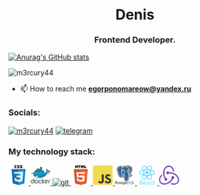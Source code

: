 <h1 align="center">Denis</h1>
<h3 align="center">Frontend Developer.</h3>

[![Anurag's GitHub stats](https://github-readme-stats.vercel.app/api?username=m3rcury44)](https://github.com/anuraghazra/github-readme-stats)
<div align="left"> <img src="https://komarev.com/ghpvc/?username=m3rcury44&label=Profile%20views&color=0e75b6&style=flat" alt="m3rcury44" /> </div>

- 📫 How to reach me **egorponomareow@yandex.ru**

<h3 align="left">Socials:</h3>
<div align="left">
<a href="https://www.leetcode.com/m3rcury44" target="blank"><img align="center" src="https://raw.githubusercontent.com/rahuldkjain/github-profile-readme-generator/master/src/images/icons/Social/leet-code.svg" alt="m3rcury44" height="30" width="40" /></a>
<a href="https://t.me/m43_34" target="blank"><img align="center" src="https://cdn-icons-png.flaticon.com/512/5968/5968804.png" alt="telegram" height="30" width="30" /> </a>
</div>


<h3 align="left">My technology stack:</h3>
<div align="left"> <a href="https://www.w3schools.com/css/" target="_blank" rel="noreferrer"> <img src="https://raw.githubusercontent.com/devicons/devicon/master/icons/css3/css3-original-wordmark.svg" alt="css3" width="40" height="40"/> </a> <a href="https://www.docker.com/" target="_blank" rel="noreferrer"> <img src="https://raw.githubusercontent.com/devicons/devicon/master/icons/docker/docker-original-wordmark.svg" alt="docker" width="40" height="40"/> </a> <a href="https://git-scm.com/" target="_blank" rel="noreferrer"> <img src="https://www.vectorlogo.zone/logos/git-scm/git-scm-icon.svg" alt="git" width="40" height="40"/> </a> <a href="https://www.w3.org/html/" target="_blank" rel="noreferrer"> <img src="https://raw.githubusercontent.com/devicons/devicon/master/icons/html5/html5-original-wordmark.svg" alt="html5" width="40" height="40"/> </a> <a href="https://developer.mozilla.org/en-US/docs/Web/JavaScript" target="_blank" rel="noreferrer"> <img src="https://raw.githubusercontent.com/devicons/devicon/master/icons/javascript/javascript-original.svg" alt="javascript" width="40" height="40"/> </a> <a href="https://www.postgresql.org" target="_blank" rel="noreferrer"> <img src="https://raw.githubusercontent.com/devicons/devicon/master/icons/postgresql/postgresql-original-wordmark.svg" alt="postgresql" width="40" height="40"/> </a> <a href="https://reactjs.org/" target="_blank" rel="noreferrer"> <img src="https://raw.githubusercontent.com/devicons/devicon/master/icons/react/react-original-wordmark.svg" alt="react" width="40" height="40"/> </a> <a href="https://redux.js.org" target="_blank" rel="noreferrer"> <img src="https://raw.githubusercontent.com/devicons/devicon/master/icons/redux/redux-original.svg" alt="redux" width="40" height="40"/> </a>
